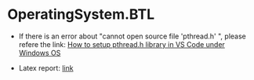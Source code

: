 # OperatingSystem.BTL

- If there is an error about "cannot open source file 'pthread.h' ", please refere the link: [How to setup pthread.h library in VS Code under Windows OS](https://www.youtube.com/watch?v=aVyeJQuSFEU)

- Latex report: [link](https://www.overleaf.com/project/67c2592b2ffe59d56a58d525)